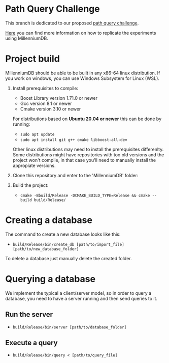 # Path Query Challenge
This branch is dedicated to our proposed [path query challenge](https://github.com/MillenniumDB/path-query-challenge).

[Here](https://github.com/MillenniumDB/path-query-challenge/blob/master/MDB.md) you can find more information on how to replicate the experiments using MillenniumDB.

# Project build

MillenniumDB should be able to be built in any x86-64 linux distribution.
If you work on windows, you can use Windows Subsystem for Linux (WSL).

1. Install prerequisites to compile:

    - Boost Library version 1.71.0 or newer
    - Gcc version 8.1 or newer
    - Cmake version 3.10 or newer

    For distributions based on **Ubuntu 20.04 or newer** this can be done by running:
    - `sudo apt update`
    - `sudo apt install git g++ cmake libboost-all-dev`

     Other linux distributions may need to install the prerequisites differenlty. Some distributions might have repositories with too old versions and the project won't compile, in that case you'll need to manually install the appropiate versions.

2. Clone this repository and enter to the 'MillenniumDB' folder:

3. Build the project:
    - `cmake -Bbuild/Release -DCMAKE_BUILD_TYPE=Release && cmake --build build/Release/`

# Creating a database
The command to create a new database looks like this:
- `build/Release/bin/create_db [path/to/import_file] [path/to/new_database_folder]`

To delete a database just manually delete the created folder.

# Querying a database
We implement the typical a client/server model, so in order to query a database, you need to have a server running and then send queries to it.
## Run the server
- `build/Release/bin/server [path/to/database_folder]`

## Execute a query
- `build/Release/bin/query < [path/to/query_file]`